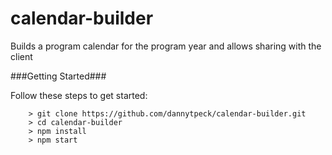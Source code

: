 # calendar-builder

Builds a program calendar for the program year and allows sharing with the client

###Getting Started###

Follow these steps to get started:

```
	> git clone https://github.com/dannytpeck/calendar-builder.git
	> cd calendar-builder
	> npm install
	> npm start
```
